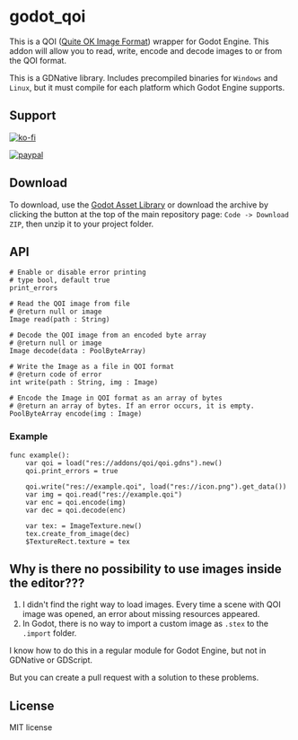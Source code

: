 # godot_qoi

This is a QOI ([Quite OK Image Format](https://github.com/phoboslab/qoi)) wrapper for Godot Engine. This addon will allow you to read, write, encode and decode images to or from the QOI format.

This is a GDNative library. Includes precompiled binaries for `Windows` and `Linux`, but it must compile for each platform which Godot Engine supports.

## Support

[![ko-fi](https://ko-fi.com/img/githubbutton_sm.svg)](https://ko-fi.com/I2I53VZ2D)

[![paypal](https://www.paypalobjects.com/en_US/i/btn/btn_donateCC_LG.gif)](https://paypal.me/dmitriysalnikov)

## Download

To download, use the [Godot Asset Library](LINK_HERE) or download the archive by clicking the button at the top of the main repository page: `Code -> Download ZIP`, then unzip it to your project folder.

## API

```gdscript
# Enable or disable error printing
# type bool, default true
print_errors

# Read the QOI image from file
# @return null or image
Image read(path : String)

# Decode the QOI image from an encoded byte array
# @return null or image
Image decode(data : PoolByteArray)

# Write the Image as a file in QOI format
# @return code of error
int write(path : String, img : Image)

# Encode the Image in QOI format as an array of bytes
# @return an array of bytes. If an error occurs, it is empty.
PoolByteArray encode(img : Image)
```

### Example

```gdscript
func example():
    var qoi = load("res://addons/qoi/qoi.gdns").new()
    qoi.print_errors = true

    qoi.write("res://example.qoi", load("res://icon.png").get_data())
    var img = qoi.read("res://example.qoi")
    var enc = qoi.encode(img)
    var dec = qoi.decode(enc)

    var tex: = ImageTexture.new()
    tex.create_from_image(dec)
    $TextureRect.texture = tex
```

## Why is there no possibility to use images inside the editor???

1. I didn't find the right way to load images. Every time a scene with QOI image was opened, an error about missing resources appeared.
2. In Godot, there is no way to import a custom image as `.stex` to the `.import` folder.

I know how to do this in a regular module for Godot Engine, but not in GDNative or GDScript.

But you can create a pull request with a solution to these problems.

## License

MIT license
